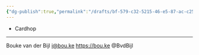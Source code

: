 ```yaml
---
{"dg-publish":true,"permalink":"/drafts/bf-579-c32-5215-46-e5-87-ac-c252-c665-e49-e/","dgHomeLink":true,"dgPassFrontmatter":false}
---
```



- Cardhop

---
Bouke van der Bijl
i@bou.ke
https://bou.ke
@BvdBijl